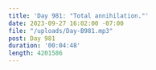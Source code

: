 ```yaml
---
title: 'Day 981: "Total annihilation."'
date: 2023-09-27 16:02:00 -07:00
file: "/uploads/Day-B981.mp3"
post: Day 981
duration: '00:04:48'
length: 4201586
---
```


